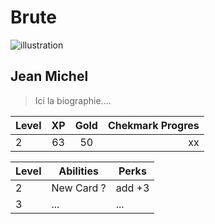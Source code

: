 # Brute

![illustration][image]

## Jean Michel

> Ici la biographie....

| Level |  XP   | Gold  | Chekmark Progres |
| :---- | :---: | :---: | ---------------: |
| 2     |  63   |  50   |               xx |

| Level | Abilities  | Perks  |
| ----- | ---------- | ------ |
| 2     | New Card ? | add +3 |
| 3     | ...        | ...    |

<!-- images references -->

[image]: http://www.coolminiornot.com/pics/pics16/img5bb609c75f2cc.jpg "Image"


